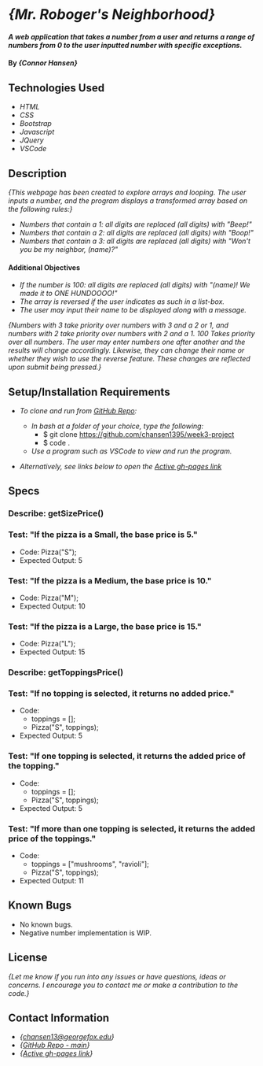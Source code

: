 # _{Mr. Roboger's Neighborhood}_

#### _A web application that takes a number from a user and returns a range of numbers from 0 to the user inputted number with specific exceptions._

#### By _**{Connor Hansen}**_

## Technologies Used

- _HTML_
- _CSS_
- _Bootstrap_
- _Javascript_
- _JQuery_
- _VSCode_

## Description

_{This webpage has been created to explore arrays and looping. The user inputs a number, and the program displays a transformed array based on the following rules:}_
- _Numbers that contain a 1: all digits are replaced (all digits) with "Beep!"_
- _Numbers that contain a 2: all digits are replaced (all digits) with "Boop!"_
- _Numbers that contain a 3: all digits are replaced (all digits) with "Won't you be my neighbor, (name)?"_

#### Additional Objectives
- _If the number is 100: all digits are replaced (all digits) with "(name)! We made it to ONE HUNDOOOO!"_
- _The array is reversed if the user indicates as such in a list-box._
- _The user may input their name to be displayed along with a message._


_{Numbers with 3 take priority over numbers with 3 and a 2 or 1, and numbers with 2 take priority over numbers with 2 and a 1. 100 Takes priority over all numbers. The user may enter numbers one after another and the results will change accordingly. Likewise, they can change their name or whether they wish to use the reverse feature. These changes are reflected upon submit being pressed.}_

## Setup/Installation Requirements

- _To clone and run from [GitHub Repo](https://github.com/chansen1395/week3-project):_

  - _In bash at a folder of your choice, type the following:_
    - $ git clone https://github.com/chansen1395/week3-project
    - $ code .
  - _Use a program such as VSCode to view and run the program._

- _Alternatively, see links below to open the [Active gh-pages link](https://chansen1395.github.io/week3-project/)_

## Specs

### Describe: getSizePrice()

### Test: "If the pizza is a Small, the base price is 5."
- Code: Pizza("S");
- Expected Output: 5

### Test: "If the pizza is a Medium, the base price is 10."
- Code: Pizza("M");
- Expected Output: 10

### Test: "If the pizza is a Large, the base price is 15."
- Code: Pizza("L");
- Expected Output: 15


### Describe: getToppingsPrice()

### Test: "If no topping is selected, it returns no added price."
- Code:
    * toppings = [];
    * Pizza("S", toppings);
- Expected Output: 5

### Test: "If one topping is selected, it returns the added price of the topping."
- Code:
    * toppings = [];
    * Pizza("S", toppings);
- Expected Output: 5

### Test: "If more than one topping is selected, it returns the added price of the toppings."
- Code:
    * toppings = ["mushrooms", "ravioli"];
    * Pizza("S", toppings);
- Expected Output: 11



## Known Bugs

- No known bugs.
- Negative number implementation is WIP.

## License

_{Let me know if you run into any issues or have questions, ideas or concerns. I encourage you to contact me or make a contribution to the code.}_

## Contact Information

- _{<chansen13@georgefox.edu>}_
- _{[GitHub Repo - main](https://github.com/chansen1395/week3-project)}_
- _{[Active gh-pages link](https://chansen1395.github.io/week3-project/)}_